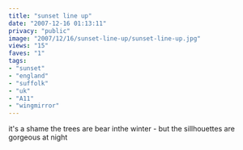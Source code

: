 ```yaml
---
title: "sunset line up"
date: "2007-12-16 01:13:11"
privacy: "public"
image: "2007/12/16/sunset-line-up/sunset-line-up.jpg"
views: "15"
faves: "1"
tags:
- "sunset"
- "england"
- "suffolk"
- "uk"
- "A11"
- "wingmirror"
---
```

it's a shame the trees are bear inthe winter - but the sillhouettes are gorgeous at night
